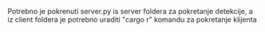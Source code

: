 Potrebno je pokrenuti server.py is server foldera za pokretanje detekcije, a iz client foldera je potrebno uraditi "cargo r" komandu za pokretanje klijenta
